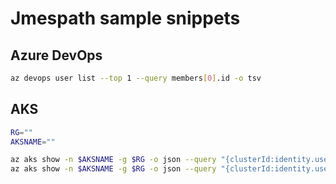 # Jmespath sample snippets

## Azure DevOps
```bash
az devops user list --top 1 --query members[0].id -o tsv


```

## AKS

```bash
RG=""
AKSNAME=""

az aks show -n $AKSNAME -g $RG -o json --query "{clusterId:identity.userAssignedIdentities ,kubeletId:identityProfile.kubeletidentity.clientId}"
az aks show -n $AKSNAME -g $RG -o json --query "{clusterId:identity.userAssignedIdentities.*.principalId ,kubeletId:identityProfile.kubeletidentity.clientId}"
```
